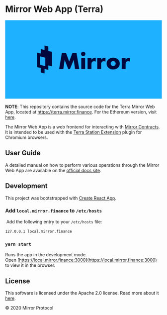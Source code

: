 # Mirror Web App (Terra)

![Banner](banner.png)

**NOTE**: This repository contains the source code for the Terra Mirror Web App, located at https://terra.mirror.finance. For the Ethereum version, visit [here](https://github.com/mirror-protocol/terra-web-app).

The Mirror Web App is a web frontend for interacting with [Mirror Contracts](https://github.com/Mirror-Protocol/mirror-contracts). It is intended to be used with the [Terra Station Extension](https://terra.money/extension) plugin for Chromium browsers.

## User Guide

A detailed manual on how to perform various operations through the Mirror Web App are available on the [official docs site](https://docs.mirror.finance/user-guide/getting-started).

## Development

This project was bootstrapped with [Create React App](https://github.com/facebook/create-react-app).

### Add `local.mirror.finance` to `/etc/hosts`
​
Add the following entry to your `/etc/hosts` file:
​
```
127.0.0.1 local.mirror.finance
```

### `yarn start`

Runs the app in the development mode.<br>
Open [https://local.mirror.finance:3000](https://local.mirror.finance:3000) to view it in the browser.

## License

This software is licensed under the Apache 2.0 license. Read more about it [here](./LICENSE).

© 2020 Mirror Protocol
